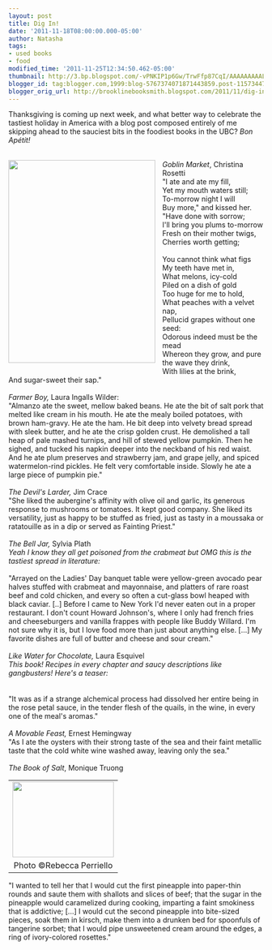 ```yaml
---
layout: post
title: Dig In!
date: '2011-11-18T08:00:00.000-05:00'
author: Natasha
tags:
- used books
- food
modified_time: '2011-11-25T12:34:50.462-05:00'
thumbnail: http://3.bp.blogspot.com/-vPNKIP1p6Gw/TrwFfp87CqI/AAAAAAAAALo/qwhNWbcKaPU/s72-c/food.jpg
blogger_id: tag:blogger.com,1999:blog-5767374071871443859.post-1157344748185475177
blogger_orig_url: http://brooklinebooksmith.blogspot.com/2011/11/dig-in.html
---
```


Thanksgiving is coming up next week, and what better way to celebrate the tastiest holiday in America with a blog post composed entirely of me skipping ahead to the sauciest bits in the foodiest books in the UBC? <i>Bon Apétit!</i><br /><div style="text-align: left;"><br /></div><div class="separator" style="clear: both; text-align: center;"><a href="http://3.bp.blogspot.com/-vPNKIP1p6Gw/TrwFfp87CqI/AAAAAAAAALo/qwhNWbcKaPU/s1600/food.jpg" imageanchor="1" style="clear: left; float: left; margin-bottom: 1em; margin-right: 1em; text-align: left;"><img border="0" height="400" src="http://3.bp.blogspot.com/-vPNKIP1p6Gw/TrwFfp87CqI/AAAAAAAAALo/qwhNWbcKaPU/s400/food.jpg" width="290" /></a></div><div style="text-align: left;"><i>Goblin Market</i>, Christina Rosetti</div><div style="text-align: left;">"I ate and ate my fill,</div><div style="text-align: left;">Yet my mouth waters still;</div><div style="text-align: left;">To-morrow night I will</div><div style="text-align: left;">Buy more," and kissed her.</div><div style="text-align: left;">"Have done with sorrow;</div><div style="text-align: left;">I'll bring you plums to-morrow</div><div style="text-align: left;">Fresh on their mother twigs,</div><div style="text-align: left;">Cherries worth getting;</div><br /><div style="text-align: left;">You cannot think what figs</div><div style="text-align: left;">My teeth have met in,</div><div style="text-align: left;">What melons, icy-cold&nbsp;</div><div style="text-align: left;">Piled on a dish of gold</div><div style="text-align: left;">Too huge for me to hold,&nbsp;</div><div style="text-align: left;">What peaches with a velvet nap,</div><div style="text-align: left;">Pellucid grapes without one seed:</div><div style="text-align: left;">Odorous indeed must be the mead</div><div style="text-align: left;">Whereon they grow, and pure the wave they drink,</div><div style="text-align: left;">With lilies at the brink,</div><div style="text-align: left;">And sugar-sweet their sap."</div><br /><i>Farmer Boy, </i>Laura Ingalls Wilder:<br />"Almanzo ate the sweet, mellow baked beans. He ate the bit of salt pork that melted like cream in his mouth. He ate the mealy boiled potatoes, with brown ham-gravy. He ate the ham. He bit deep into velvety bread spread with sleek butter, and he ate the crisp golden crust. He demolished a tall heap of pale mashed turnips, and hill of stewed yellow pumpkin. Then he sighed, and tucked his napkin deeper into the neckband of his red waist. And he ate plum preserves and strawberry jam, and grape jelly, and spiced watermelon-rind pickles. He felt very comfortable inside. Slowly he ate a large piece of pumpkin pie."<br /><br /><i>The Devil's Larder, </i>Jim Crace<br />"She liked the aubergine's affinity with olive oil and garlic, its generous response to mushrooms or tomatoes. It kept good company. She liked its versatility, just as happy to be stuffed as fried, just as tasty in a moussaka or ratatouille as in a dip or served as Fainting Priest."<br /><br /><i>The Bell Jar,</i> Sylvia Plath<br /><i>Yeah I know they all get poisoned from the crabmeat but OMG this is the tastiest spread in literature:</i><br /><br />"Arrayed on the Ladies' Day banquet table were yellow-green avocado pear halves stuffed with crabmeat and mayonnaise, and platters of rare roast beef and cold chicken, and every so often a cut-glass bowl heaped with black caviar. [..]&nbsp;Before I came to New York I'd never eaten out in a proper restaurant. I don't count Howard Johnson's, where I only had french fries and cheeseburgers and vanilla frappes with people like Buddy Willard. I'm not sure why it is, but I love food more than just about anything else. [...]&nbsp;My favorite dishes are full of butter and cheese and sour cream."<br /><br /><i>Like Water for Chocolate, </i>Laura Esquivel<br /><i>This book! Recipes in every chapter and saucy descriptions like gangbusters! Here's a teaser:</i><br /><i><br /></i><br />"It was as if a strange alchemical process had dissolved her entire being in the rose petal sauce, in the tender flesh of the quails, in the wine, in every one of the meal's aromas."<br /><br /><i>A&nbsp;Movable&nbsp;Feast, </i>Ernest Hemingway<br />"As I ate the oysters with their strong taste of the sea and their faint metallic taste that the cold white wine washed away, leaving only the sea."<br /><br /><i>The Book of Salt</i>, Monique Truong<br /><table cellpadding="0" cellspacing="0" class="tr-caption-container" style="float: right; margin-left: 1em; text-align: right;"><tbody><tr><td style="text-align: center;"><a href="http://1.bp.blogspot.com/-e9SRMrbWM-c/TsLDnmhOziI/AAAAAAAAAL8/-dGsiBRMmns/s1600/cupcakes.JPG" imageanchor="1" style="clear: right; margin-bottom: 1em; margin-left: auto; margin-right: auto;"><img border="0" height="149" src="http://1.bp.blogspot.com/-e9SRMrbWM-c/TsLDnmhOziI/AAAAAAAAAL8/-dGsiBRMmns/s200/cupcakes.JPG" width="200" /></a></td></tr><tr><td class="tr-caption" style="text-align: center;">Photo ©Rebecca Perriello</td></tr></tbody></table>"I wanted to tell her that I would cut the first pineapple into paper-thin rounds and saute them with shallots and slices of beef; that the sugar in the pineapple would caramelized during cooking, imparting a faint smokiness that is addictive; [...] I would cut the second&nbsp;pineapple&nbsp;into bite-sized pieces, soak them in kirsch, make them into a drunken bed for spoonfuls of tangerine sorbet; that I would pipe unsweetened cream around the edges, a ring of ivory-colored rosettes."